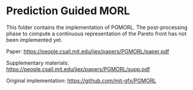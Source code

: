 # Prediction Guided MORL
This folder contains the implementation of PGMORL. The post-processing phase to compute a continuous representation of the Pareto front has not been implemented yet.

Paper: https://people.csail.mit.edu/jiex/papers/PGMORL/paper.pdf

Supplementary materials: https://people.csail.mit.edu/jiex/papers/PGMORL/supp.pdf

Original implementation: https://github.com/mit-gfx/PGMORL
